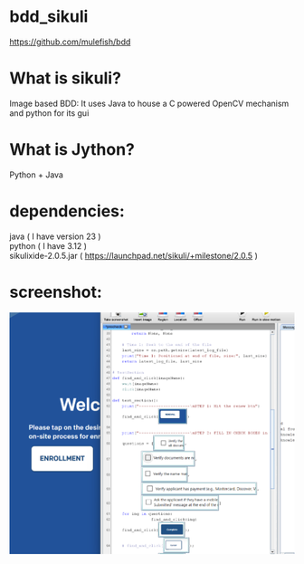 # bdd_sikuli
https://github.com/mulefish/bdd

# What is sikuli? 
Image based BDD: It uses Java to house a C powered OpenCV mechanism and python for its gui 

# What is Jython? 
Python + Java

# dependencies: 
java ( I have version 23 )   
python ( I have 3.12 )   
sikulixide-2.0.5.jar ( https://launchpad.net/sikuli/+milestone/2.0.5 ) 

# screenshot: 
![Screenshot of the application](screenshot.png) 
